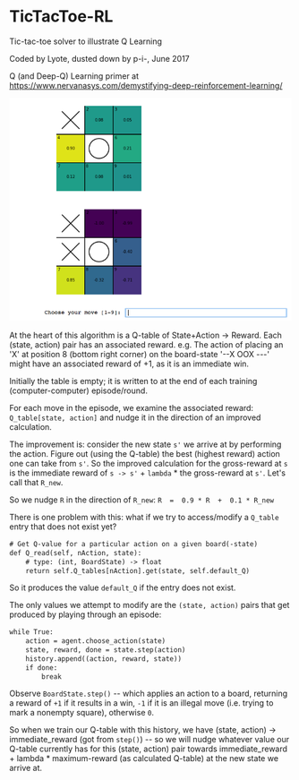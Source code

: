 # TicTacToe-RL

Tic-tac-toe solver to illustrate Q Learning

Coded by Lyote, dusted down by p-i-, June 2017

Q (and Deep-Q) Learning primer at https://www.nervanasys.com/demystifying-deep-reinforcement-learning/

![](TicTac.png?raw=true)

At the heart of this algorithm is a Q-table of State+Action -> Reward. Each (state, action) pair has an associated reward. e.g. The action of placing an 'X' at position 8 (bottom right corner) on the board-state '--X OOX ---' might have an associated reward of +1, as it is an immediate win.

Initially the table is empty; it is written to at the end of each training (computer-computer) episode/round.

For each move in the episode, we examine the associated reward: `Q_table[state, action]` and nudge it in the direction of an improved calculation.

The improvement is: consider the new state `s'` we arrive at by performing the action. Figure out (using the Q-table) the best (highest reward) action one can take from `s'`.  So the improved calculation for the gross-reward at `s` is the immediate reward of `s -> s'` + `lambda` * the gross-reward at `s'`. Let's call that `R_new`.

So we nudge `R` in the direction of `R_new`: `R  =  0.9 * R  +  0.1 * R_new`

There is one problem with this: what if we try to access/modify a `Q_table` entry that does not exist yet? 

    # Get Q-value for a particular action on a given board(-state)
    def Q_read(self, nAction, state):
        # type: (int, BoardState) -> float
        return self.Q_tables[nAction].get(state, self.default_Q)

So it produces the value `default_Q` if the entry does not exist.

The only values we attempt to modify are the `(state, action)` pairs that get produced by playing through an episode:

    while True:
        action = agent.choose_action(state)
        state, reward, done = state.step(action)
        history.append((action, reward, state))
        if done:
            break

Observe `BoardState.step()` -- which applies an action to a board, returning a reward of `+1` if it results in a win, `-1` if it is an illegal move (i.e. trying to mark a nonempty square), otherwise `0`.

So when we train our Q-table with this history, we have (state, action) -> immediate_reward (got from `step()`) -- so we will nudge whatever value our Q-table currently has for this (state, action) pair towards immediate_reward + lambda * maximum-reward (as calculated Q-table) at the new state we arrive at.
